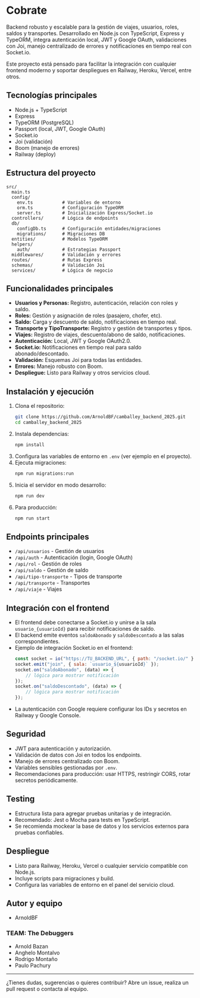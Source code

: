 # Cobrate

Backend robusto y escalable para la gestión de viajes, usuarios, roles, saldos y transportes. Desarrollado en Node.js con TypeScript, Express y TypeORM, integra autenticación local, JWT y Google OAuth, validaciones con Joi, manejo centralizado de errores y notificaciones en tiempo real con Socket.io.

Este proyecto está pensado para facilitar la integración con cualquier frontend moderno y soportar despliegues en Railway, Heroku, Vercel, entre otros.

## Tecnologías principales

-   Node.js + TypeScript
-   Express
-   TypeORM (PostgreSQL)
-   Passport (local, JWT, Google OAuth)
-   Socket.io
-   Joi (validación)
-   Boom (manejo de errores)
-   Railway (deploy)

## Estructura del proyecto

```
src/
  main.ts
  config/
    env.ts           # Variables de entorno
    orm.ts           # Configuración TypeORM
    server.ts        # Inicialización Express/Socket.io
  controllers/       # Lógica de endpoints
  db/
    configDb.ts      # Configuración entidades/migraciones
    migrations/      # Migraciones DB
  entities/          # Modelos TypeORM
  helpers/
    auth/            # Estrategias Passport
  middlewares/       # Validación y errores
  routes/            # Rutas Express
  schemas/           # Validación Joi
  services/          # Lógica de negocio
```

## Funcionalidades principales

-   **Usuarios y Personas:** Registro, autenticación, relación con roles y saldo.
-   **Roles:** Gestión y asignación de roles (pasajero, chofer, etc).
-   **Saldo:** Carga y descuento de saldo, notificaciones en tiempo real.
-   **Transporte y TipoTransporte:** Registro y gestión de transportes y tipos.
-   **Viajes:** Registro de viajes, descuento/abono de saldo, notificaciones.
-   **Autenticación:** Local, JWT y Google OAuth2.0.
-   **Socket.io:** Notificaciones en tiempo real para saldo abonado/descontado.
-   **Validación:** Esquemas Joi para todas las entidades.
-   **Errores:** Manejo robusto con Boom.
-   **Despliegue:** Listo para Railway y otros servicios cloud.

## Instalación y ejecución

1. Clona el repositorio:
    ```bash
    git clone https://github.com/ArnoldBF/camballey_backend_2025.git
    cd camballey_backend_2025
    ```
2. Instala dependencias:
    ```bash
    npm install
    ```
3. Configura las variables de entorno en `.env` (ver ejemplo en el proyecto).
4. Ejecuta migraciones:
    ```bash
    npm run migrations:run
    ```
5. Inicia el servidor en modo desarrollo:
    ```bash
    npm run dev
    ```
6. Para producción:
    ```bash
    npm run start
    ```

## Endpoints principales

-   `/api/usuarios` - Gestión de usuarios
-   `/api/auth` - Autenticación (login, Google OAuth)
-   `/api/rol` - Gestión de roles
-   `/api/saldo` - Gestión de saldo
-   `/api/tipo-transporte` - Tipos de transporte
-   `/api/transporte` - Transportes
-   `/api/viaje` - Viajes

## Integración con el frontend

-   El frontend debe conectarse a Socket.io y unirse a la sala `usuario_{usuarioId}` para recibir notificaciones de saldo.
-   El backend emite eventos `saldoAbonado` y `saldoDescontado` a las salas correspondientes.
-   Ejemplo de integración Socket.io en el frontend:
    ```js
    const socket = io("https://TU_BACKEND_URL", { path: "/socket.io/" });
    socket.emit("join", { sala: `usuario_${usuarioId}` });
    socket.on("saldoAbonado", (data) => {
        // lógica para mostrar notificación
    });
    socket.on("saldoDescontado", (data) => {
        // lógica para mostrar notificación
    });
    ```
-   La autenticación con Google requiere configurar los IDs y secretos en Railway y Google Console.

## Seguridad

-   JWT para autenticación y autorización.
-   Validación de datos con Joi en todos los endpoints.
-   Manejo de errores centralizado con Boom.
-   Variables sensibles gestionadas por `.env`.
-   Recomendaciones para producción: usar HTTPS, restringir CORS, rotar secretos periódicamente.

## Testing

-   Estructura lista para agregar pruebas unitarias y de integración.
-   Recomendado: Jest o Mocha para tests en TypeScript.
-   Se recomienda mockear la base de datos y los servicios externos para pruebas confiables.

## Despliegue

-   Listo para Railway, Heroku, Vercel o cualquier servicio compatible con Node.js.
-   Incluye scripts para migraciones y build.
-   Configura las variables de entorno en el panel del servicio cloud.

## Autor y equipo

-   ArnoldBF

### TEAM: The Debuggers

-   Arnold Bazan
-   Anghelo Montalvo
-   Rodrigo Montaño
-   Paulo Pachury

---

¿Tienes dudas, sugerencias o quieres contribuir? Abre un issue, realiza un pull request o contacta al equipo.
